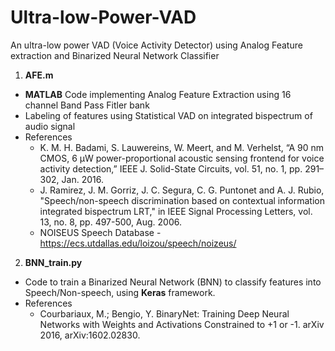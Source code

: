 # Ultra-low-Power-VAD
An ultra-low power VAD (Voice Activity Detector) using Analog Feature extraction and Binarized Neural Network Classifier
1. **AFE.m**
- **MATLAB** Code implementing Analog Feature Extraction using 16 channel Band Pass Fitler bank
- Labeling of features using Statistical VAD on integrated bispectrum of audio signal
- References 
  - K. M. H. Badami, S. Lauwereins, W. Meert, and M. Verhelst, “A 90 nm CMOS, 6 μW power-proportional acoustic sensing frontend for voice activity detection,” IEEE J. Solid-State Circuits, vol. 51, no. 1, pp. 291–302, Jan. 2016.
  - J. Ramirez, J. M. Gorriz, J. C. Segura, C. G. Puntonet and A. J. Rubio, "Speech/non-speech discrimination based on contextual information integrated bispectrum LRT," in IEEE Signal Processing Letters, vol. 13, no. 8, pp. 497-500, Aug. 2006.
  - NOISEUS Speech Database -https://ecs.utdallas.edu/loizou/speech/noizeus/

2. **BNN_train.py**
- Code to train a Binarized Neural Network (BNN) to classify features into Speech/Non-speech, using **Keras** framework.
- References
  - Courbariaux, M.; Bengio, Y. BinaryNet: Training Deep Neural Networks with Weights and Activations Constrained to +1 or -1. arXiv 2016, arXiv:1602.02830.
